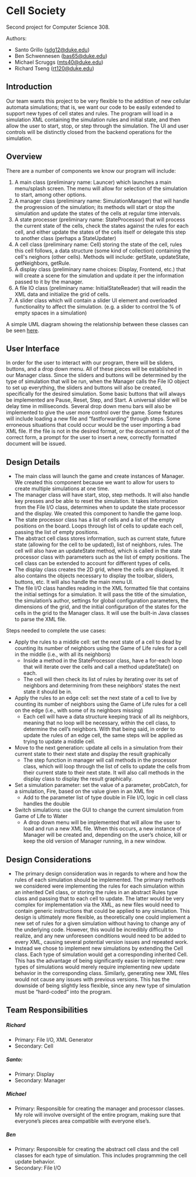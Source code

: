 # Cell Society

Second project for Computer Science 308. 

Authors:
* Santo Grillo (sdg12@duke.edu)
* Ben Schwennesen (bas65@duke.edu)
* Michael Scruggs (mts40@duke.edu)
* Richard Tseng (rt120@duke.edu)

## Introduction
Our team wants this project to be very flexible to the addition of new cellular automata simulations; that is, we want our code to be easily extended to support new types of cell states and rules. 
The program will load in a simulation XML containing the simulation rules and initial state, and then allow the user to start, stop, or step through the simulation. The UI and user controls will be distinctly closed from the backend operations for the simulation.

## Overview
There are a number of components we know our program will include: 
 1. A main class (preliminary name: Launcer) which launches a main menu/splash screen. The menu will allow for selection of the simulation to start, among other options.
 2. A manager class (preliminary name: SimulationManager) that will handle the progression of the simulation; its methods will start or stop the simulation and update the states of the cells at regular time intervals.
 3. A state processer (preliminary name: StateProcessor) that will process the current state of the cells, check the states against the rules for each cell, and either update the states of the cells itself or delegate this step to another class (perhaps a StateUpdater)
 4. A cell class (preliminary name: Cell) storing the state of the cell, rules this cell follows, a data structure (some kind of collection) containing the cell's neighors (other cells). Methods will include: getState, updateState, getNeighbors, getRule. 
 5. A display class (preliminary name choices: Display, Frontend, etc.) that will create a scene for the simulation and update it per the information passed to it by the manager. 
 6. A file IO class (preliminary name: InitialStateReader) that will readin the XML data and initialize the grid of cells.
 7. A slider class which will contain a slider UI element and overloaded functionality to affect the simulation. (e.g. a slider to control the % of empty spaces in a simulation)

A simple UML diagram showing the relationship between these classes can be seen [here](./images/simple-uml.png).

## User Interface
In order for the user to interact with our program, there will be sliders, buttons, and a drop down menu. All of these pieces will be established in our Manager class. Since the sliders and buttons will be determined by the type of simulation that will be run, when the Manager calls the File IO object to set up everything, the sliders and buttons will also be created, specifically for the desired simulation. Some basic buttons that will always be implemented are Pause, Reset, Step, and Start. A universal slider will be delay time in milliseconds. Several drop down menu bars will also be implemented to give the user more control over the game. Some features will include loading a new file and “fastforwarding” through steps. Some erroneous situations that could occur would be the user importing a bad XML file. If the file is not in the desired format, or the document is not of the correct form, a prompt for the user to insert a new, correctly formatted document will be issued.

## Design Details
* The main class will launch the game and create instances of Manager. We created this component because we want to allow for users to create multiple simulations at one time.
* The manager class will have start, stop, step methods. It will also handle key presses and be able to reset the simulation. It takes information from the File I/O class, determines when to update the state processor and the display. We created this component to handle the game loop.
* The state processor class has a list of cells and a list of the empty positions on the board. Loops through list of cells to update each cell, passing the list of empty positions.
* The abstract cell class stores information, such as current state, future state (allowing for the cell to be updated), list of neighbors, rules. The cell will also have an updateState method, which is called in the state processor class with parameters such as the list of empty positions. The cell class can be extended to account for different types of cells.
* The  display class creates the 2D grid, where the cells are displayed. It also contains the objects necessary to display the toolbar, sliders, buttons, etc. It will also handle the main menu UI.
* The file I/O class handles reading in the XML formatted file that contains the initial settings for a simulation. It will pass the title of the simulation, the simulation’s author, settings for global configuration parameters, the dimensions of the grid, and the initial configuration of the states for the cells in the grid to the Manager class. It will use the built-in Java classes to parse the XML file.

Steps needed to complete the use cases:
* Apply the rules to a middle cell: set the next state of a cell to dead by counting its number of neighbors using the Game of Life rules for a cell in the middle (i.e., with all its neighbors)
     * Inside a method in the StateProcessor class, have a for-each loop that will iterate over the cells and call a method updateState() on each. 
     * The cell will then check its list of rules by iterating over its set of neighbors and determining from these neighbors’ states the next state it should be in. 
* Apply the rules to an edge cell: set the next state of a cell to live by counting its number of neighbors using the Game of Life rules for a cell on the edge (i.e., with some of its neighbors missing)
     * Each cell will have a data structure keeping track of all its neighbors, meaning that no loop will be necessary, within the cell class, to determine the cell’s neighbors. With that being said, in order to update the rules of an edge cell, the same steps will be applied as trying to update a middle cell.
* Move to the next generation: update all cells in a simulation from their current state to their next state and display the result graphically
     * The step function in manager will call methods in the processor class, which will loop through the list of cells to update the cells from their current state to their next state. It will also call methods in the display class to display the result graphically.
* Set a simulation parameter: set the value of a parameter, probCatch, for a simulation, Fire, based on the value given in an XML fire
     * Add to the parameter list of type double in File I/O, logic in cell class handles the double
* Switch simulations: use the GUI to change the current simulation from Game of Life to Water
     * A drop down menu will be implemented that will allow the user to load and run a new XML file. When this occurs, a new instance of Manager will be created and, depending on the user’s choice, kill or keep the old version of Manager running, in a new window.

## Design Considerations
* The primary design consideration was in regards to where and how the rules of each simulation should be implemented. The primary methods we considered were implementing the rules for each simulation within an inherited Cell class, or storing the rules in an abstract Rules type class and passing that to each cell to update. The latter would be very complex for implementation via the XML, as new files would need to contain generic instructions that could be applied to any simulation. This design is ultimately more flexible, as theoretically one could implement a new set of rules for a given simulation without having to change any of the underlying code. However, this would be incredibly difficult to realize, and any new unforeseen conditions would need to be added to every XML, causing several potential version issues and repeated work.
* Instead we chose to implement new simulations by extending the Cell class. Each type of simulation would get a corresponding inherited Cell. This has the advantage of being significantly easier to implement: new types of simulations would merely require implementing new update behavior in the corresponding class. Similarly, generating new XML files would not cause any issues with previous versions. This has the downside of being slightly less flexible, since any new type of simulation must be “hard-coded” into the program.

## Team Responsibilities

##### Richard
* Primary: File I/O, XML Generator
* Secondary: Cell

##### Santo:
* Primary: Display
* Secondary: Manager

##### Michael
* Primary: Responsible for creating the manager and processor classes. My role will involve oversight of the entire program, making sure that everyone’s pieces area compatible with everyone else’s. 

##### Ben 
* Primary: Responsible for creating the abstract cell class and the cell classes for each type of simulation. This includes programming the cell update behavior. 
* Secondary: File I/O


